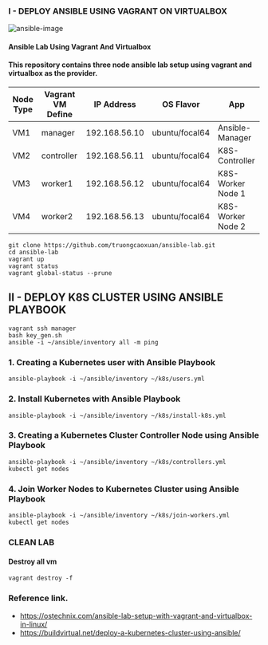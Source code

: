 ### I - DEPLOY ANSIBLE USING VAGRANT ON VIRTUALBOX
![ansible-image](https://user-images.githubusercontent.com/54384725/210966670-0b02268e-c99d-42f5-ba41-2d7c7fe6fe99.png)


#### Ansible Lab Using Vagrant And Virtualbox

#### This repository contains three node ansible lab setup using vagrant and virtualbox as the provider.

| Node Type | Vagrant VM Define |  IP Address   | OS Flavor      | App               |
| ----------| ------------------|---------------|----------------|-------------------|
| VM1       | manager           | 192.168.56.10 | ubuntu/focal64 | Ansible-Manager   |
| VM2       | controller        | 192.168.56.11 | ubuntu/focal64 | K8S-Controller    |
| VM3       | worker1           | 192.168.56.12 | ubuntu/focal64 | K8S-Worker Node 1 |
| VM4       | worker2           | 192.168.56.13 | ubuntu/focal64 | K8S-Worker Node 2 |

```
git clone https://github.com/truongcaoxuan/ansible-lab.git
cd ansible-lab
vagrant up
vagrant status
vagrant global-status --prune
```
## II - DEPLOY K8S CLUSTER USING ANSIBLE PLAYBOOK
```
vagrant ssh manager
bash key_gen.sh
ansible -i ~/ansible/inventory all -m ping
```

### 1. Creating a Kubernetes user with Ansible Playbook
```
ansible-playbook -i ~/ansible/inventory ~/k8s/users.yml
```

### 2. Install Kubernetes with Ansible Playbook
```
ansible-playbook -i ~/ansible/inventory ~/k8s/install-k8s.yml
```

### 3. Creating a Kubernetes Cluster Controller Node using Ansible Playbook
```
ansible-playbook -i ~/ansible/inventory ~/k8s/controllers.yml
kubectl get nodes
```

### 4. Join Worker Nodes to Kubernetes Cluster using Ansible Playbook
```
ansible-playbook -i ~/ansible/inventory ~/k8s/join-workers.yml
kubectl get nodes
```
### CLEAN LAB
#### Destroy all vm
```
vagrant destroy -f
```

### Reference link.
- https://ostechnix.com/ansible-lab-setup-with-vagrant-and-virtualbox-in-linux/
- https://buildvirtual.net/deploy-a-kubernetes-cluster-using-ansible/
